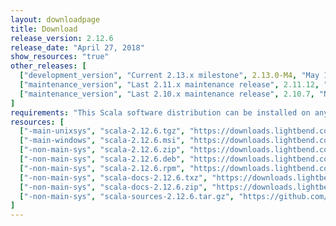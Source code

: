 ```yaml
---
layout: downloadpage
title: Download
release_version: 2.12.6
release_date: "April 27, 2018"
show_resources: "true"
other_releases: [
  ["development_version", "Current 2.13.x milestone", 2.13.0-M4, "May 15, 2018"],
  ["maintenance_version", "Last 2.11.x maintenance release", 2.11.12, "November 9, 2017"],
  ["maintenance_version", "Last 2.10.x maintenance release", 2.10.7, "November 9, 2017"]
]
requirements: "This Scala software distribution can be installed on any Unix-like or Windows system. It requires Java 8 or later, available <a href='http://www.java.com/'>here</a>."
resources: [
  ["-main-unixsys", "scala-2.12.6.tgz", "https://downloads.lightbend.com/scala/2.12.6/scala-2.12.6.tgz", "Mac OS X, Unix, Cygwin", "19.39M"],
  ["-main-windows", "scala-2.12.6.msi", "https://downloads.lightbend.com/scala/2.12.6/scala-2.12.6.msi", "Windows (msi installer)", "123.67M"],
  ["-non-main-sys", "scala-2.12.6.zip", "https://downloads.lightbend.com/scala/2.12.6/scala-2.12.6.zip", "Windows", "19.43M"],
  ["-non-main-sys", "scala-2.12.6.deb", "https://downloads.lightbend.com/scala/2.12.6/scala-2.12.6.deb", "Debian", "143.99M"],
  ["-non-main-sys", "scala-2.12.6.rpm", "https://downloads.lightbend.com/scala/2.12.6/scala-2.12.6.rpm", "RPM package", "123.98M"],
  ["-non-main-sys", "scala-docs-2.12.6.txz", "https://downloads.lightbend.com/scala/2.12.6/scala-docs-2.12.6.txz", "API docs", "53.14M"],
  ["-non-main-sys", "scala-docs-2.12.6.zip", "https://downloads.lightbend.com/scala/2.12.6/scala-docs-2.12.6.zip", "API docs", "107.37M"],
  ["-non-main-sys", "scala-sources-2.12.6.tar.gz", "https://github.com/scala/scala/archive/v2.12.6.tar.gz", "Sources", ""]
]
---
```

